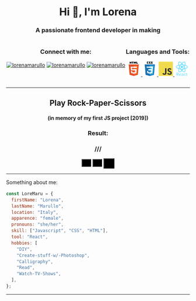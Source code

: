<style>
    button{
        background-color: black
    }
    .conteiner{
        display: flex;
       justify-content: space-around
    }
</style>

<h1 align="center">Hi 👋, I'm Lorena</h1>
<h3 align="center">A passionate frontend developer in making</h3>

<div class="conteiner">
<div>
<h3 align="center">Connect with me:</h3>
<p align="center">
<a href="https://twitter.com/lorenamarullo" target="blank"><img align="center" src="https://raw.githubusercontent.com/rahuldkjain/github-profile-readme-generator/master/src/images/icons/Social/twitter.svg" alt="lorenamarullo" height="30" width="40" /></a>
<a href="https://linkedin.com/in/lorena-marullo-443072138" target="blank"><img align="center" src="https://raw.githubusercontent.com/rahuldkjain/github-profile-readme-generator/master/src/images/icons/Social/linked-in-alt.svg" alt="lorenamarullo" height="30" width="40" /></a>
<a href="https://instagram.com/lorenamarullo" target="blank"><img align="center" src="https://raw.githubusercontent.com/rahuldkjain/github-profile-readme-generator/master/src/images/icons/Social/instagram.svg" alt="lorenamarullo" height="30" width="40" /></a>
</p>
</div>
<div>
<h3 align="center">Languages and Tools:</h3>
<p align="center"><a href="https://www.w3.org/html/" target="_blank" rel="noreferrer"> <img src="https://raw.githubusercontent.com/devicons/devicon/master/icons/html5/html5-original-wordmark.svg" alt="html5" width="40" height="40"/> </a> <a href="https://www.w3schools.com/css/" target="_blank" rel="noreferrer"> <img src="https://raw.githubusercontent.com/devicons/devicon/master/icons/css3/css3-original-wordmark.svg" alt="css3" width="40" height="40"/> </a>  <a href="https://developer.mozilla.org/en-US/docs/Web/JavaScript" target="_blank" rel="noreferrer"> <img src="https://raw.githubusercontent.com/devicons/devicon/master/icons/javascript/javascript-original.svg" alt="javascript" width="40" height="40"/> </a><a href="https://reactjs.org/" target="_blank" rel="noreferrer"> <img src="https://raw.githubusercontent.com/devicons/devicon/master/icons/react/react-original-wordmark.svg" alt="react" width="40" height="40"/> </a>  </p>
</div>
</div>
<hr>
<div align="center">
<script>
let playerSelection

function computerPlay(){
let choices = ["paper", "rock", "scissors"];
return choices[Math.floor(Math.random() * 3)];
}

let computerSelection = computerPlay();

function rockFN() {
let playerSelection = "rock"
// document.getElementById("demo").innerHTML = playerSelection;
let computerSelection = computerPlay();

if (playerSelection == computerSelection){
document.getElementById("result").innerHTML = ( "Draw! 😑");
} else if (
(playerSelection=="rock" && computerSelection=="scissors")||
(playerSelection=="paper" && computerSelection=="rock")||
(playerSelection=="scissors" && computerSelection=="paper")
)
{
document.getElementById("result").innerHTML = ("Win! 🏆");

    } else if (
    (playerSelection=="rock" && computerSelection=="paper")||
    (playerSelection=="paper" && computerSelection=="scissors")||
    (playerSelection=="scissors" && computerSelection=="rock")
    )
    {
        document.getElementById("result").innerHTML =  ("Lose! 👎");

    }

}
function paperFN() {
let playerSelection = "paper"
// document.getElementById("demo").innerHTML = playerSelection;
let computerSelection = computerPlay();

if (playerSelection == computerSelection){
document.getElementById("result").innerHTML = ( "Draw! 😑");
} else if (
(playerSelection=="rock" && computerSelection=="scissors")||
(playerSelection=="paper" && computerSelection=="rock")||
(playerSelection=="scissors" && computerSelection=="paper")
)
{
document.getElementById("result").innerHTML = ("Win! 🏆");

    } else if (
    (playerSelection=="rock" && computerSelection=="paper")||
    (playerSelection=="paper" && computerSelection=="scissors")||
    (playerSelection=="scissors" && computerSelection=="rock")
    )
    {
        document.getElementById("result").innerHTML =  ("Lose! 👎");

    }

}
function scissorsFN() {
let playerSelection = "scissors"
// document.getElementById("demo").innerHTML = playerSelection;
let computerSelection = computerPlay();

if (playerSelection == computerSelection){
document.getElementById("result").innerHTML = ( "Draw! 😑");
} else if (
(playerSelection=="rock" && computerSelection=="scissors")||
(playerSelection=="paper" && computerSelection=="rock")||
(playerSelection=="scissors" && computerSelection=="paper")
)
{
document.getElementById("result").innerHTML = ("Win! 🏆");

    } else if (
    (playerSelection=="rock" && computerSelection=="paper")||
    (playerSelection=="paper" && computerSelection=="scissors")||
    (playerSelection=="scissors" && computerSelection=="rock")
    )
    {
        document.getElementById("result").innerHTML =  ("Lose! 👎");

    }

}
</script>

<h2>Play Rock-Paper-Scissors</h2>
<h4>(in memory of my first JS project [2019])</h4>

<h3>Result: </h3><h3 id="result">///</h3>

<button type="button" id="rock" onclick="rockFN()">🤘</button>
<button type="button" id="paper" onclick="paperFN()">🧻</button>
<button type="button" id="scissors" onclick="scissorsFN()">✂️</button>

</div>
<hr>
Something about me:

```javascript
const LoreMaru = {
  firstName: "Lorena",
  lastName: "Marullo",
  location: "Italy",
  apparence: "female",
  pronouns: "she/her",
  skill: ["Javascript", "CSS", "HTML"],
  tool: "React",
  hobbies: [
    "DIY",
    "Create-stuff-w/-Photoshop",
    "Calligraphy",
    "Read",
    "Watch-TV-Shows",
  ],
};
```

<hr>
